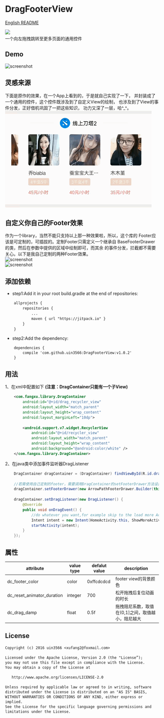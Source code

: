 # DragFooterView    

[English README](https://github.com/uin3566/DragFooterView/blob/master/README.md) 

![](https://jitpack.io/v/uin3566/DragFooterView.svg)    
一个向左拖拽跳转至更多页面的通用控件    

## Demo
![screenshot](/screenshot/demo.gif)
 
 
## 灵感来源
 下面是原作的效果，在一个App上看到的，于是就自己实现了一下，
 并封装成了一个通用的控件，这个控件既涉及到了自定义View的绘制， 
 也涉及到了View的事件分发，正好借机巩固了一把这些知识，
 功力又深了一层，哈^_^。
![screenshot](/screenshot/inspiration.gif)  

## 自定义你自己的Footer效果   
作为一个library，当然不能只支持以上那一种效果啦，所以，这个库的
Footer应该是可定制的，可插拔的。定制Footer只需定义一个继承自
BaseFooterDrawer的类，然后在参数中提供的区域中绘制即可，而其余
的事件分发，拦截都不需要关心。以下是我自己定制的两种Footer效果。     
![screenshot](/screenshot/custom2.gif)     
![screenshot](/screenshot/custom1.gif)    

## 添加依赖
* step1:Add it in your root build.gradle at the end of repositories:
```xml
    allprojects {
        repositories {
            ...
	        maven { url "https://jitpack.io" }
        }
    }
```
* step2:Add the dependency:
```
    dependencies {
        compile 'com.github.uin3566:DragFooterView:v1.0.2'
    }
```

## 用法
1、在xml中配置如下 **(注意：DragContainer只能有一个子View)**
```xml
    <com.fangxu.library.DragContainer
        android:id="@+id/drag_recycler_view"
        android:layout_width="match_parent"
        android:layout_height="wrap_content"
        android:layout_marginLeft="10dp">

        <android.support.v7.widget.RecyclerView
            android:id="@+id/recycler_view"
            android:layout_width="match_parent"
            android:layout_height="wrap_content"
            android:background="@android:color/white" />
    </com.fangxu.library.DragContainer>
```
2、在java类中添加事件监听器DragListener
```java
    DragContainer dragContainer = (DragContainer) findViewById(R.id.drag_image_view);
    
    //若需使用自己定制的footer，需要调用DragContainer的setFooterDrawer方法设置定制的footer类，如下
    dragContainer.setFooterDrawer(new ArrowPathFooterDrawer.Builder(this, 0xff444444).setPathColor(0xffffffff).build());
    
    dragContainer.setDragListener(new DragListener() {
        @Override
        public void onDragEvent() {
            //do whatever you want,for example skip to the load more Activity.
            Intent intent = new Intent(HomeActivity.this, ShowMoreActivity.class);
            startActivity(intent);
        }
    });
```

## 属性
|attribute|value type|defalut value| description|
| --- | --- | --- | --- |
|dc_footer_color|color|0xffcdcdcd|footer view的背景颜色|
|dc_reset_animator_duration|integer|700|松开拖拽后复位动画的时长|
|dc_drag_damp|float|0.5f|拖拽阻尼系数，取值在(0,1]之间，取值越小，阻尼越大|


## License
```
Copyright (c) 2016 uin3566 <xufang2@foxmail.com>

Licensed under the Apache License, Version 2.0 (the "License”);
you may not use this file except in compliance with the License.
You may obtain a copy of the License at
   
   http://www.apache.org/licenses/LICENSE-2.0

Unless required by applicable law or agreed to in writing, software
distributed under the License is distributed on an "AS IS" BASIS,
WITHOUT WARRANTIES OR CONDITIONS OF ANY KIND, either express or implied.
See the License for the specific language governing permissions and
limitations under the License.
```
